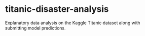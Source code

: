 # titanic-disaster-analysis
Explanatory data analysis on the Kaggle Titanic dataset along with submitting model predictions. 

